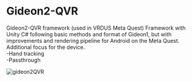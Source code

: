 # Gideon2-QVR
Gideon2-QVR framework (used in VRDUS Meta Quest) Framework with Unity C# following basic methods and format of Gideon1, but with improvements and rendering pipeline for Android on the Meta Quest.
<br>
Additional focus for the device.<br>
-Hand tracking<br>
-Passthrough

![gideon2QVR](https://github.com/AlienCyberCoat/Gideon2-QVR/assets/77039180/24f975b2-2bad-4e52-b717-68bf4cec2d44)
